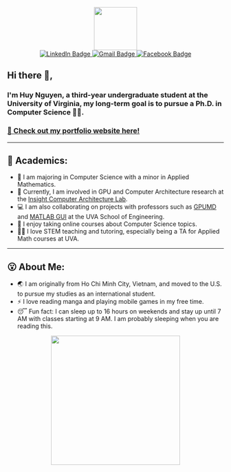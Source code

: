 <div id="header" align="center">
  <img src="https://media.giphy.com/media/M9gbBd9nbDrOTu1Mqx/giphy.gif" width="100"/>
</div>

<div id="badges" align="center">
  <a href="https://www.linkedin.com/in/huynguyen04/">
    <img src="https://img.shields.io/badge/LinkedIn-blue?style=for-the-badge&logo=linkedin&logoColor=white" alt="LinkedIn Badge"/>
  </a>
  <a href = "mailto:ngh810pth@gmail.com">
    <img src="https://img.shields.io/badge/Gmail-red?style=for-the-badge&logo=gmail&logoColor=white" alt="Gmail Badge"/>
  </a>
  <a href="https://www.facebook.com/HuyNguYen121104">
    <img src="https://img.shields.io/badge/Facebook-blue?style=for-the-badge&logo=facebook&logoColor=white" alt="Facebook Badge"/>
  </a>
</div>

## Hi there 👋, 

### I'm Huy Nguyen, a third-year undergraduate student at the University of Virginia, my long-term goal is to pursue a Ph.D. in Computer Science 👨‍💻. 

### [🔗 Check out my portfolio website here!](https://huynguyen04.github.io/)
-------

## 📝 Academics: 
- 🎒 I am majoring in Computer Science with a minor in Applied Mathematics.
- 🔭 Currently, I am involved in GPU and Computer Architecture research at the [Insight Computer Architecture Lab](https://insight-cal.github.io/).
- 💻 I am also collaborating on projects with professors such as [GPUMD](https://github.com/huy310304/GPUMD-UVA) and [MATLAB GUI](https://github.com/huy310304/MATLAB-GUI-main) at the UVA School of Engineering. 
- 🌱 I enjoy taking online courses about Computer Science topics. 
- 👨‍🏫 I love STEM teaching and tutoring, especially being a TA for Applied Math courses at UVA.
-------

## 😮 About Me: 
- 🌏 I am originally from Ho Chi Minh City, Vietnam, and moved to the U.S. to pursue my studies as an international student.
- ⚡ I love reading manga and playing mobile games in my free time.
- 😴 Fun fact: I can sleep up to 16 hours on weekends and stay up until 7 AM with classes starting at 9 AM. I am probably sleeping when you are reading this. 
  
<div id="header" align="center">
  <img src="https://media.giphy.com/media/itdYhaQ5GKXczC1WFJ/giphy.gif" width="300">
</div>







<!--
**huy310304/huy310304** is a ✨ _special_ ✨ repository because its `README.md` (this file) appears on your GitHub profile.

Here are some ideas to get you started:

- 🔭 I’m currently working on ...
- 🌱 I’m currently learning ...
- 👯 I’m looking to collaborate on ...
- 🤔 I’m looking for help with ...
- 💬 Ask me about ...
- 📫 How to reach me: ...
- 😄 Pronouns: ...
- ⚡ Fun fact: ...
-->
